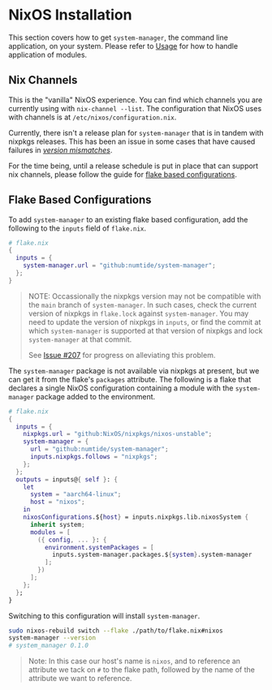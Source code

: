 # NixOS Installation

This section covers how to get `system-manager`, the command line application, on your system.
Please refer to [Usage](./usage.md) for how to handle application of modules.

## Nix Channels

This is the "vanilla" NixOS experience. You can find which channels you are currently using with `nix-channel --list`.
The configuration that NixOS uses with channels is at `/etc/nixos/configuration.nix`.

<!--
  @channels
  Remove after #207 is completed.
-->

Currently, there isn't a release plan for `system-manager` that is in tandem with nixpkgs releases. This has been an issue
in some cases that have caused failures in [_version mismatches_](https://github.com/numtide/system-manager/issues/172).

For the time being, until a release schedule is put in place that can support nix channels, please
follow the guide for [flake based configurations](#flake-based-configurations).

## Flake Based Configurations

To add `system-manager` to an existing flake based configuration, add the following to the `inputs` field of `flake.nix`.

```nix
# flake.nix
{
  inputs = {
    system-manager.url = "github:numtide/system-manager";
  };
}
```

<!--
  @channels
  Remove after #207 is completed.
-->

> NOTE: Occassionally the nixpkgs version may not be compatible with the `main` branch of `system-manager`.
> In such cases, check the current version of nixpkgs in `flake.lock` against `system-manager`.
> You may need to update the version of nixpkgs in `inputs`, or find the commit at which `system-manager` is supported
> at that version of nixpkgs and lock `system-manager` at that commit.
>
> See [Issue #207](https://github.com/numtide/system-manager/issues/207) for progress on alleviating this problem.

The `system-manager` package is not available via nixpkgs at present, but we can get it from the flake's `packages` attribute.
The following is a flake that declares a single NixOS configuration containing a module with the `system-manager`
package added to the environment.

<!-- TODO: Upstream system-manager into nixpkgs like home-manager -->

```nix
# flake.nix
{
  inputs = {
    nixpkgs.url = "github:NixOS/nixpkgs/nixos-unstable";
    system-manager = {
      url = "github:numtide/system-manager";
      inputs.nixpkgs.follows = "nixpkgs";
    };
  };
  outputs = inputs@{ self }: {
    let
      system = "aarch64-linux";
      host = "nixos";
    in
    nixosConfigurations.${host} = inputs.nixpkgs.lib.nixosSystem {
      inherit system;
      modules = [
        ({ config, ... }: {
          environment.systemPackages = [
            inputs.system-manager.packages.${system}.system-manager
          ];
        })
      ];
    };
  };
}
```

Switching to this configuration will install `system-manager`.

```sh
sudo nixos-rebuild switch --flake ./path/to/flake.nix#nixos
system-manager --version
# system_manager 0.1.0
```

> Note: In this case our host's name is `nixos`, and to reference an attribute we tack on `#` to the flake path, followed by the name of the attribute we want to reference.
